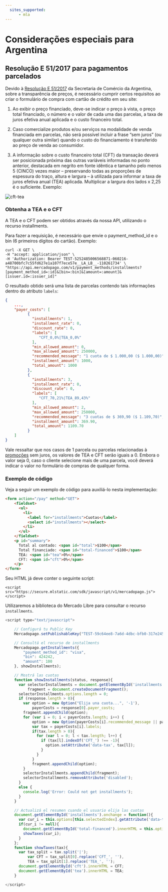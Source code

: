 ```yaml
---
  sites_supported:
      - mla
---
```


# Considerações especiais para Argentina

## Resolução E 51/2017 para pagamentos parcelados

Devido à [Resolução E 51/2017](https://www.boletinoficial.gob.ar/#!DetalleNormaBusquedaRapida/158269/20170125/resolucion%2051) da Secretaria de Comércio da Argentina, sobre a transparência de preços, é necessário cumprir certos requisitos ao criar o formulário de compra com cartão de crédito em seu site:

1. Ao exibir o preço financiado, deve-se indicar o preço à vista, o preço total financiado, o número e o valor de cada uma das parcelas, a taxa de juros efetiva anual aplicada e o custo financeiro total.

2. Caso comercialize produtos e/ou serviços na modalidade de venda financiada em parcelas, não será possível incluir a frase “sem juros” (ou qualquer outra similar) quando o custo do financiamento é transferido ao preço de venda ao consumidor.

3. A informação sobre o custo financeiro total (CFT) da transação deverá ser posicionada próxima das outras variáveis informadas no ponto anterior, destacada em negrito em fonte idêntica e tamanho pelo menos 5 (CINCO) vezes maior – preservando todas as proporções de espessura do traço, altura e largura – à utilizada para informar a taxa de juros efetiva anual (TEA) aplicada. Multiplicar a largura dos lados x 2,25 é o suficiente. Exemplo:

![cft-tea](/images/resources/tea-cft.png)

### Obtenha a TEA e o CFT

A TEA e o CFT podem ser obtidos através da nossa API, utilizando o recurso installments.

Para fazer a requisição, é necessário que envie o payment_method_id e o bin (6 primeiros dígitos do cartão). Exemplo:

```
curl -X GET \
-H "accept: application/json" \
-H 'Authorization: Bearer TEST-5252485006568871-060216-a48700bfc7c55fd627e1a107f7ece57e__LA_LB__-110261734' \
"https://api.mercadopago.com/v1/payment_methods/installments?[payment_method_id=:id]&[bin=:bin]&[amount=:amount]&[issuer.id=:issuer_id]"
```

O resultado obtido será uma lista de parcelas contendo tais informações dentro do atributo `labels`:

```json
{
	...,
    "payer_costs": [
          {
            "installments": 1,
            "installment_rate": 0,
            "discount_rate": 0,
            "labels": [
               "CFT_0,0%|TEA_0,0%"
            ],
            "min_allowed_amount": 0,
            "max_allowed_amount": 250000,
            "recommended_message": "1 cuota de $ 1.000,00 ($ 1.000,00)",
            "installment_amount": 1000,
            "total_amount": 1000
          },
          {
            "installments": 3,
            "installment_rate": 0,
            "discount_rate": 0,
            "labels": [
               "CFT_70,21%|TEA_89,43%"
            ],
            "min_allowed_amount": 2,
            "max_allowed_amount": 250000,
            "recommended_message": "3 cuotas de $ 369,90 ($ 1.109,70)",
            "installment_amount": 369.90,
            "total_amount": 1109.70
          }
    ]
}
```

Vale ressaltar que nos casos de 1 parcela ou parcelas relacionadas à [promoções](https://www.mercadopago.com.ar/promociones) sem juros, os valores de TEA e CFT serão iguais a 0. Embora o valor seja 0, caso o cliente selecione mais de uma parcela, você deverá indicar o valor no formulário de compras de qualquer forma.

### Exemplo de código

Veja a seguir um exemplo de código para auxiliá-lo nesta implementação:

```html
<form action="/pay" method="GET">
    <fieldset>
      <ul>
        <li>
          <label for="installments">Cuotas</label>
          <select id="installments"></select>
        </li>
      </ul>
    </fieldset>
    <p id="summary">
      Total al contado: <span id="total">$100</span>
      Total financiado: <span id="total-financed">$100</span>
      TEA: <span id="tea">0%</span>
      CFT: <span id="cft">0%</span>
    </p>
</form>
```


Seu HTML já deve conter o seguinte script:

```
<script src="https://secure.mlstatic.com/sdk/javascript/v1/mercadopago.js"></script>
```

Utilizaremos a biblioteca do Mercado Libre para consultar o recurso `installments`.

```javascript
<script type="text/javascript">

    // Configurá tu Public Key
    Mercadopago.setPublishableKey("TEST-59c64ee8-7a6d-4dbc-bfb0-317e24534eea");

    // Consultá el recurso de installments
    Mercadopago.getInstallments({
        "payment_method_id": "visa",
        "bin": 424242,
        "amount": 100
    }, showInstallments);

    // Mostrá las cuotas
    function showInstallments(status, response){
      var selectorInstallments = document.getElementById('installments'),
          fragment = document.createDocumentFragment();
      selectorInstallments.options.length = 0;
      if (response.length > 0){
        var option = new Option("Elija una cuota...", '-1'),
            payerCosts = response[0].payer_costs;
        fragment.appendChild(option);
        for (var i = 0; i < payerCosts.length; i++) {
            option = new Option(payerCosts[i].recommended_message || payerCosts[i].installments, payerCosts[i].installments);
            var tax = payerCosts[i].labels;
            if(tax.length > 0){
              for (var l = 0; l < tax.length; l++) {
                if (tax[l].indexOf('CFT_') !== -1){
                  option.setAttribute('data-tax', tax[l]);
                }
              }
            }
            fragment.appendChild(option);
        }
        selectorInstallments.appendChild(fragment);
        selectorInstallments.removeAttribute('disabled');
      }
      else {
        console.log('Error: Could not get installments');
      }
    }

    // Actualizá el resumen cuando el usuario elija las cuotas
    document.getElementById('installments').onchange = function(){
      var cur_i = this.options[this.selectedIndex].getAttribute('data-tax');
      if(cur_i != null){
        document.getElementById('total-financed').innerHTML = this.options[this.selectedIndex].text;
        showTaxes(cur_i);
      }
    };
    function showTaxes(tax){
      var tax_split = tax.split('|');
          var CFT = tax_split[0].replace('CFT_', ''),
          TEA = tax_split[1].replace('TEA_', '');
      document.getElementById('cft').innerHTML = CFT;
      document.getElementById('tea').innerHTML = TEA;
    }

</script>
```
